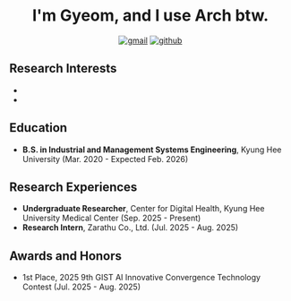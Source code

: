 <div align="center">

# I'm Gyeom, and I use Arch btw.

[![gmail](https://img.shields.io/badge/hbgyeom-EA4335?logo=gmail&logoColor=white)](mailto:hbgyeom@gmail.com)
[![github](https://img.shields.io/badge/hbgyeom1-181717?logo=github&logoColor=white)](https://github.com/hbgyeom1)

</div>

## Research Interests
- 
- 

## Education
- **B.S. in Industrial and Management Systems Engineering**, Kyung Hee University (Mar. 2020 - Expected Feb. 2026)

## Research Experiences
- **Undergraduate Researcher**, Center for Digital Health, Kyung Hee University Medical Center (Sep. 2025 - Present)
- **Research Intern**, Zarathu Co., Ltd. (Jul. 2025 - Aug. 2025)

## Awards and Honors
- 1st Place, 2025 9th GIST AI Innovative Convergence Technology Contest (Jul. 2025 - Aug. 2025)
